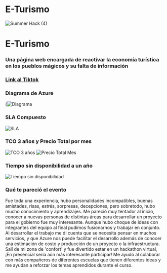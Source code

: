 # E-Turismo
![Summer Hack (4)](https://user-images.githubusercontent.com/9124597/127756851-c8627116-f177-4198-966d-9003016d2060.png)

# E-Turismo

### Una página web encargada de reactivar la economía turística en los pueblos mágicos y su falta de información

### [Link al Tiktok](https://vm.tiktok.com/ZMdcwQgRP/)

### Diagrama de Azure
(![Diagrama](https://user-images.githubusercontent.com/64934149/127763193-c94ba122-9b1b-4282-82c5-dab984c5aea5.png)

### SLA Compuesto
![SLA](https://user-images.githubusercontent.com/64934149/127763253-12594473-f927-4232-958c-988f105eab38.png)

### TCO 3 años y Precio Total por mes
![TCO 3 años](https://user-images.githubusercontent.com/64934149/127763342-19c43409-6684-4e4f-a4e3-cd5d58a15536.png)
![Precio Total Mes](https://user-images.githubusercontent.com/64934149/127763582-e6b4519b-7392-44fb-b1a6-378f2ed9d713.png)

### Tiempo sin disponibilidad a un año
![Tiempo sin disponibilidad](https://user-images.githubusercontent.com/64934149/127763264-2e8114df-c9b9-47dd-9f47-a821887f933f.png)

### Qué te pareció el evento
Fue toda una experiencia, hubo personalidades incompatibles, buenas amistades, risas, estrés, sorpresas, decepciones, pero sobretodo, hubo mucho conocimiento y aprendizajes. Me pareció muy tentador al inicio, conocer a nuevas personas de distintas áreas para desarrollar un proyecto para el gobierno fue muy interesante. Aunque hubo choque de ideas con integrantes del equipo al final pudimos fusionarnos y trabajar en conjunto. Al desarrollar el trabajo me di cuenta que se necesita pensar en muchos servicios, y que Azure nos puede facilitar el desarrollo además de conocer una estimación de costo y producción de un proyecto o la infraestructura. Salí de mi zona de 'confort' y fue divertido estar en un hackathon virtual, ¡En presencial sería aún más interesante participar!
Me ayudó al colaborar con más compañeros de diferentes escuelas que tienen diferentes ideas y me ayudan a reforzar los temas aprendidos durante el curso.
